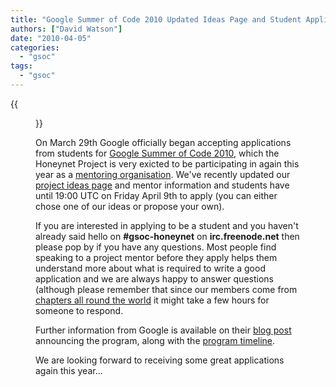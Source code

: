 ```yaml
---
title: "Google Summer of Code 2010 Updated Ideas Page and Student Applications Open"
authors: ["David Watson"]
date: "2010-04-05"
categories: 
  - "gsoc"
tags: 
  - "gsoc"
---
```

{{<figure src="images/banner.png" alt="Banner" width="50%">}}

On March 29th Google officially began accepting applications from students for [Google Summer of Code 2010](http://socghop.appspot.com), which the Honeynet Project is very exicted to be participating in again this year as a [mentoring organisation](http://socghop.appspot.com/gsoc/program/accepted_orgs/google/gsoc2010). We've recently updated our [project ideas page](/gsoc/ideas) and mentor information and students have until 19:00 UTC on Friday April 9th to apply (you can either chose one of our ideas or propose your own).  

If you are interested in applying to be a student and you haven't already said hello on **#gsoc-honeynet** on **irc.freenode.net** then please pop by if you have any questions. Most people find speaking to a project mentor before they apply helps them understand more about what is required to write a good application and we are always happy to answer questions (although please remember that since our members come from [chapters all round the world](https://www3.honeynet.org/wp-content/uploads/attachments/projectmap.jpg) it might take a few hours for someone to respond.  

Further information from Google is available on their [blog post](http://google-opensource.blogspot.com/2010/03/students-apply-now-for-google-summer-of.html) announcing the program, along with the [program timeline](http://socghop.appspot.com/document/show/gsoc_program/google/gsoc2010/faqs#timeline).  

We are looking forward to receiving some great applications again this year...
